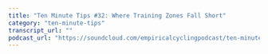 ```yaml
---
title: "Ten Minute Tips #32: Where Training Zones Fall Short"
category: "ten-minute-tips"
transcript_url: ""
podcast_url: "https://soundcloud.com/empiricalcyclingpodcast/ten-minute-tips-32-where-training-zones-fall-short"
---
```

